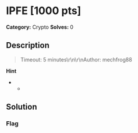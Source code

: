 # IPFE [1000 pts]

**Category:** Crypto
**Solves:** 0

## Description
>Timeout: 5 minutes\r\n\r\nAuthor: mechfrog88

**Hint**
* -

## Solution

### Flag

